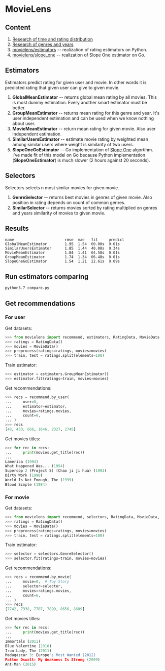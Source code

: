# MovieLens

## Content

1. [Research of time and rating distribution](./data_mining_rating.ipynb)
1. [Research of genres and years](./data_mining_movie.ipynb)
1. [movielens/estimators](./movielens/estimators) -- realization of rating estimators on Python.
1. [movielens/slope_one](./movielens/slope_one) -- realization of Slope One estimator on Go.

## Estimators

Estimators predict rating for given user and movie. In other words it is predicted rating that given user can give to given movie.

1. **GlobalMeanEstimator** -- returns global mean rating by all movies. This is most dummy estimation. Every another smart estimator must be better.
1. **GroupMeanEstimator** -- returns mean rating for this genre and year. It's user independent estimation and can be used when we know nothing about user.
1. **MovieMeanEstimator** -- return mean rating for given movie. Also user independent estimation.
1. **SimilarUsersEstimator** -- estimate movie rating by weighted mean among similar users where weight is similarity of two users.
1. **SlopeOneGoEstimator** -- Go implementation of [Slope One](https://en.wikipedia.org/wiki/Slope_One) algortihm. I've made fit of this model on Go because Python implementation (**SlopeOneEstimator**) is much slower (2 hours against 20 seconds).

## Selectors

Selectors selects n most similar movies for given movie.

1. **GenreSelector** -- returns best movies in genres of given movie. Also position in rating depends on count of common genres.
1. **SimilarSelector** -- returns movies sorted by rating multiplied on genres and years similarity of movies to given movie.

## Results

```
name                       rmse  mae   fit     predict
GlobalMeanEstimator        1.95  1.54  00.00s  0.01s
SimilarUsersEstimator      1.85  1.44  40.08s  0.34s
MovieMeanEstimator         1.84  1.41  04.58s  0.01s
GroupMeanEstimator         1.74  1.34  06.48s  0.01s
SlopeOneGoEstimator        1.54  1.21  22.61s  0.09s
```

## Run estimators comparing

```bash
python3.7 compare.py
```

## Get recommendations

### For user

Get datasets:

```python
>>> from movielens import recommend, estimators, RatingData, MovieData, preprocess
>>> ratings = RatingData()
>>> movies = MovieData()
>>> preprocess(ratings=ratings, movies=movies)
>>> train, test = ratings.split(elements=100)
```

Train estimator:

```python
>>> estimator = estimators.GroupMeanEstimator()
>>> estimator.fit(ratings=train, movies=movies)
```

Get recommendations:

```python
>>> recs = recommend.by_user(
...     user=0,
...     estimator=estimator,
...     movies=ratings.movies,
...     count=6,
... )
>>> recs
[48, 433, 666, 1646, 2327, 2745]
```

Get movies titles:

```python
>>> for rec in recs:
...     print(movies.get_title(rec))
...
Lamerica (1994)
What Happened Was... (1994)
Supercop 2 (Project S) (Chao ji ji hua) (1993)
Dirty Work (1998)
World Is Not Enough, The (1999)
Blood Simple (1984)
```

### For movie

Get datasets:

```python
>>> from movielens import recommend, selectors, RatingData, MovieData, preprocess
>>> ratings = RatingData()
>>> movies = MovieData()
>>> preprocess(ratings=ratings, movies=movies)
>>> train, test = ratings.split(elements=100)
```

Train estimator:

```python
>>> selector = selectors.GenreSelector()
>>> selector.fit(ratings=train, movies=movies)
```

Get recommendations:

```python
>>> recs = recommend.by_movie(
...     movie=0,  # Toy Story
...     selector=selector,
...     movies=ratings.movies,
...     count=6,
... )
>>> recs
[7742, 7338, 7787, 7899, 8656, 8689]
```

Get movies titles:

```python
>>> for rec in recs:
...     print(movies.get_title(rec))
...
Immortals (2011)
Blue Valentine (2010)
Iron Lady, The (2011)
Madagascar 3: Europe's Most Wanted (2012)
Patton Oswalt: My Weakness Is Strong (2009)
Ant-Man (2015)
